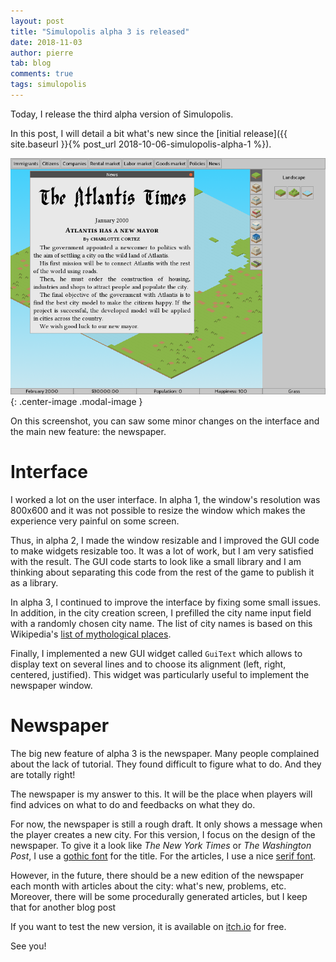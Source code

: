 ```yaml
---
layout: post
title: "Simulopolis alpha 3 is released"
date: 2018-11-03
author: pierre
tab: blog
comments: true
tags: simulopolis
---
```


Today, I release the third alpha version of Simulopolis.

In this post, I will detail a bit what's new since the [initial release]({{ site.baseurl }}{% post_url 2018-10-06-simulopolis-alpha-1 %}).

![Cover](/media/img/simulopolis-alpha-3/newspaper.png){: .center-image .modal-image }

On this screenshot, you can saw some minor changes on the interface and the main new feature: the newspaper.

<!--more-->

# Interface

I worked a lot on the user interface. In alpha 1, the window's resolution was 800x600 and it was not possible to resize the window which makes the experience very painful on some screen. 

Thus, in alpha 2, I made the window resizable and I improved the GUI code to make widgets resizable too. It was a lot of work, but I am very satisfied with the result. The GUI code starts to look like a small library and I am thinking about separating this code from the rest of the game to publish it as a library.

In alpha 3, I continued to improve the interface by fixing some small issues. In addition, in the city creation screen, I prefilled the city name input field with a randomly chosen city name. The list of city names is based on this Wikipedia's [list of mythological places](https://en.wikipedia.org/wiki/List_of_mythological_places).

Finally, I implemented a new GUI widget called `GuiText` which allows to display text on several lines and to choose its alignment (left, right, centered, justified). This widget was particularly useful to implement the newspaper window.

# Newspaper

The big new feature of alpha 3 is the newspaper. Many people complained about the lack of tutorial. They found difficult to figure what to do. And they are totally right!

The newspaper is my answer to this. It will be the place when players will find advices on what to do and feedbacks on what they do.

For now, the newspaper is still a rough draft. It only shows a message when the player creates a new city. For this version, I focus on the design of the newspaper. To give it a look like *The New York Times* or *The Washington Post*, I use a [gothic font](https://www.dafont.com/julia-black.font) for the title. For the articles, I use a nice [serif font](https://www.dafont.com/linux-libertine.font).

However, in the future, there should be a new edition of the newspaper each month with articles about the city: what's new, problems, etc.  Moreover, there will be some procedurally generated articles, but I keep that for another blog post

If you want to test the new version, it is available on [itch.io](https://pvigier.itch.io/simulopolis) for free.

See you!
